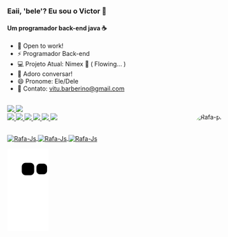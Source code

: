 ### Eaii, 'bele'? Eu sou o Victor 🤙
#### Um programador back-end java ☕

- 🔭 Open to work!
- ⚡ Programador Back-end
- 💻 Projeto Atual: Nimex 🎴 ( Flowing... )
- 💬 Adoro conversar!
- 😄 Pronome: Ele/Dele
- 💌 Contato: vitu.barberino@gmail.com

##

<div >
  <a href="https://github.com/VitorRT">
  <img height="180em" src="https://github-readme-stats.vercel.app/api?username=VitorRT&show_icons=true&theme=radical&include_all_commits=true&count_private=true"/>
  <img height="180em" src="https://github-readme-stats.vercel.app/api/top-langs/?username=VitorRT&layout=compact&langs_count=7&theme=radical"/>
</div>

  <div>
    <img src="https://img.shields.io/badge/TypeScript-007ACC?style=for-the-badge&logo=typescript&logoColor=white" target="_blank">
    <img src="https://img.shields.io/badge/JavaScript-F7DF1E?style=for-the-badge&logo=javascript&logoColor=black" target="_blank">
    <img src="https://img.shields.io/badge/Express.js-404D59?style=for-the-badge" target="_blank">
    <img src="https://img.shields.io/badge/Node.js-43853D?style=for-the-badge&logo=node.js&logoColor=white" target="_blank">
    <img src="https://img.shields.io/badge/MySQL-00000F?style=for-the-badge&logo=mysql&logoColor=white" target="_blank">
    <img src="https://img.shields.io/badge/Java-ED8B00?style=for-the-badge&logo=java&logoColor=white" target="_blank">
    <img align="right" alt="Rafa-pic" height="150" style="border-radius:50px;" src="https://aniyuki.com/wp-content/uploads/2021/08/aniyuki-gif-naruto-31.gif">
  </div>
   
  ##
  
  <div>
    <img align="center" alt="Rafa-Js" height="40" width="40" src="https://cdn.jsdelivr.net/gh/devicons/devicon/icons/linkedin/linkedin-original.svg">
    <img align="center" alt="Rafa-Js" height="40" width="40" src="https://cdn.jsdelivr.net/gh/devicons/devicon/icons/facebook/facebook-original.svg">
    <img align="center" alt="Rafa-Js" height="40" width="40" src="https://cdn-icons-png.flaticon.com/512/2111/2111463.png">
  </div>
  
  ![Snake animation](https://github.com/rafaballerini/rafaballerini/blob/output/github-contribution-grid-snake.svg)

